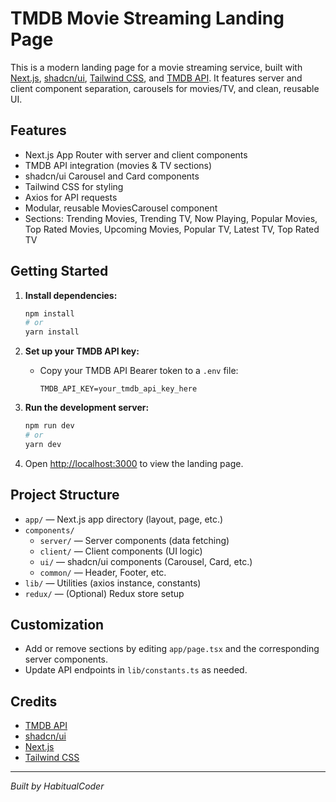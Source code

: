 
# TMDB Movie Streaming Landing Page

This is a modern landing page for a movie streaming service, built with [Next.js](https://nextjs.org), [shadcn/ui](https://ui.shadcn.com/), [Tailwind CSS](https://tailwindcss.com/), and [TMDB API](https://www.themoviedb.org/documentation/api). It features server and client component separation, carousels for movies/TV, and clean, reusable UI.

## Features

- Next.js App Router with server and client components
- TMDB API integration (movies & TV sections)
- shadcn/ui Carousel and Card components
- Tailwind CSS for styling
- Axios for API requests
- Modular, reusable MoviesCarousel component
- Sections: Trending Movies, Trending TV, Now Playing, Popular Movies, Top Rated Movies, Upcoming Movies, Popular TV, Latest TV, Top Rated TV

## Getting Started

1. **Install dependencies:**
	```bash
	npm install
	# or
	yarn install
	```

2. **Set up your TMDB API key:**
	- Copy your TMDB API Bearer token to a `.env` file:
	  ```env
	  TMDB_API_KEY=your_tmdb_api_key_here
	  ```

3. **Run the development server:**
	```bash
	npm run dev
	# or
	yarn dev
	```

4. Open [http://localhost:3000](http://localhost:3000) to view the landing page.

## Project Structure

- `app/` — Next.js app directory (layout, page, etc.)
- `components/`
  - `server/` — Server components (data fetching)
  - `client/` — Client components (UI logic)
  - `ui/` — shadcn/ui components (Carousel, Card, etc.)
  - `common/` — Header, Footer, etc.
- `lib/` — Utilities (axios instance, constants)
- `redux/` — (Optional) Redux store setup

## Customization

- Add or remove sections by editing `app/page.tsx` and the corresponding server components.
- Update API endpoints in `lib/constants.ts` as needed.

## Credits

- [TMDB API](https://www.themoviedb.org/documentation/api)
- [shadcn/ui](https://ui.shadcn.com/)
- [Next.js](https://nextjs.org/)
- [Tailwind CSS](https://tailwindcss.com/)

---

_Built by HabitualCoder_
